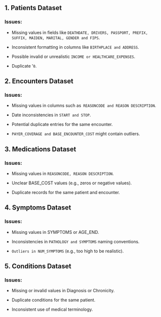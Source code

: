 

## 1. Patients Dataset

### Issues:

* Missing values in fields like `DEATHDATE, DRIVERS, PASSPORT, PREFIX, SUFFIX, MAIDEN, MARITAL, GENDER and FIPS`.

* Inconsistent formatting in columns like `BIRTHPLACE and ADDRESS`.

* Possible invalid or unrealistic `INCOME or HEALTHCARE_EXPENSES`.

* Duplicate '`0`.

## 2. Encounters Dataset

### Issues:

* Missing values in columns such as` REASONCODE and REASON DESCRIPTION`.

* Date inconsistencies in `START and STOP`.

* Potential duplicate entries for the same encounter.

* `PAYER_COVERAGE and BASE_ENCOUNTER_COST` might contain outliers.

## 3. Medications Dataset

### Issues:

* Missing values in `REASONCODE, REASON DESCRIPTION`.

* Unclear BASE_COST values (e.g., zeros or negative values).

* Duplicate records for the same patient and encounter.

## 4. Symptoms Dataset

### Issues:

* Missing values in SYMPTOMS or AGE_END.

* Inconsistencies in `PATHOLOGY and SYMPTOMS` naming conventions.

* `Outliers in NUM_SYMPTOMS` (e.g., too high to be realistic).

## 5. Conditions Dataset

### Issues:

* Missing or invalid values in Diagnosis or Chronicity.

* Duplicate conditions for the same patient.

* Inconsistent use of medical terminology.

